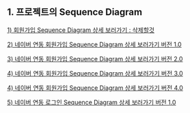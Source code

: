 ## 1. 프로젝트의 Sequence Diagram

[1) 회원가입 Sequence Diagram 상세 보러가기 : 삭제할것](https://www.draw.io/?lightbox=1&highlight=0000ff&edit=_blank&layers=1&nav=1&title=Untitled%20Diagram.drawio#R7V1bj5s4FP41SLsPjYzNxTxCkrYrdVfVVqt9ZhImQcuEWcJ0Ovvr1zY24EsSkoFAM1NVKnGcY3Ku37mQWmj%2B8ONTET9uf8%2FXSWZBsP5hoYUFoe14mPxDV16qFd9xqoVNka75pmbhW%2FpfwhcBX31K18le2ljmeVamj%2FLiKt%2FtklUprcVFkT%2FL2%2B7zTD71Md7wE0Gz8G0VZ%2BI%2BZm6z%2Fne6LrfVOoZes%2F45STdbcbbtBdU7d%2FHqn02RP%2B34iRZE9%2BxP9fZDLGjxk%2FfbeJ0%2Ft5bQ0kLzIs%2FL6urhxzzJKHcF46rPfTzwbv0Fi2RXdvlA%2Fu%2Fn%2B%2F2XPz59937PX5xd9OHf%2BLcPAb%2B573H2xFliLRdWEFp4bi3nVhBZZMsytCJgYcBWlhYmPAN%2F%2Fca%2FVvkimLktHzJyZVso4lSTokx%2BHLxfu%2BYC0a8kf0jK4oVs4R9A4t6eG7HYgpnblkh8vhZzXdjUpBpukAvOkHOYYxuYM7ewx5lD%2BBAQyhVbAivC1jKyIo8yCnoZubvoriBXG3rF9viUjWQP%2Fkj3UwoRpUAvQit0KOc5zUE566PROQs1zi4ixklN96pFwha%2BuLAih%2FEZW4EzMKNsG4%2FOKaRxKlyVeaF9c%2BJeHunl00NWbUAR%2Fe4p8XVf4rsk%2B5rv0zLNd2TLXV6W%2BQPZkNE3otqPzfOMfm7ReLKGRpilG%2FrZMn8kqy02509llu6See2gQU%2B8Nyipc03O28DVzV%2FlerJbhzQMkVe7fEcWo3W83yZrzpwWn%2FZlkf9Thxi6cp%2FvSh4RG31N1iJgdedYi0OugUNirUiyuEy%2Fy%2BRNbOMnfM1TcnAjEIcHPh7qsadwfp8%2FFauEf6odiHRCM8eWaAUKqTIuNkmpkSKsjl9a2x7phv3RW55hKJ2EsBQlyUVFtNGTmrGvUR1vWNWZuq44go7QFdVKu%2BoKIaTqikrqbF2RvEIv0vaHkzY8Q9rkQMbWY%2FeKnDH1wsea6bsomAWtP%2FgyRTFQnp6i2Aa0PYZb6KQo7qjBhsB%2FVZ6XBxxKTIkDE1SO4CzlWGXxfp%2Bu%2BvIdowlaiRQ17LsgUhwndEDCvckP6kjdnplzGlM%2Bza5DmtOQiwha4UKTPgHTNJWMORRfEQkmhQCSfJttwOwP6XpN34z2j%2FEq3W2%2BJPdUiKhZ%2BZPLFdU6JHIB7oOKvIzL%2BI4dQQE%2BtwNyW25E%2FhJWz8HMtVxym3Py2m5ek790e1GSDIGQjlOmdkm8L5%2BTfam6tzYm9vtJJKCiGIayAjbotygA9Z9XoPOiwI0YuuP0ZOh%2BMLKhI%2Be0%2FFqikk2FWUNSpOQuqO0uiGFs802%2Bi7Ovzepxm7hPs0xK1RNvtdIMl7yz9oM70FM67mPXzPV2ZeSI9gxgRhPJsbqAKZE6V6o5cXwOWmhcknmfUP3gIdMDZui89K6jv9asmrxu2e7HjxHyPFVhp%2B7kNS%2BB%2B0JzKqHBnTx%2BF3rnyN6T0LVc4NpCd0zIjHdyRCMHVpieIHjXCufsArOOD%2BvsEJ8YVC0eBuWrReyw5k67eQHpIqeD6DV5NwRW4PJt1Leyz4Y26xCRbT5rMFVEMM8r8JLubCgTIj7LK8gHXSuacyLkiOrdwGf3PKf3U23DZKczE9%2BSsK3%2Bopq68%2FTjeZuWyTeSN9Dl5yJW%2BgFDIHik6IWjYw%2FH1JVRkWF%2F4MPRMSCaiSxuyXSAdfdCIAvUKO45lVQt6y5yD1iXsCW%2BXkQl55H9yw0CXW7QM%2BVew8ltkFg%2BdQ%2BtOlYNlV8aljVCg3voQcLy1OWnRtiL5ecHJwgNLr8ORc6bz51rro%2BWO7smoDNK7nw6I65UZrSMRqk2XdyEoFkvtpuk15fIdoW653bA1VPlXBt512iGu3ph3KkL4y5HQxi3IBLgU1EV5GmwkkCyFc4KgYBIiIJxKI9WVZhLAsJ1gb0G7yqS0oxgIkAKKmHX0x0IAgYjcIbzIB2KoO%2F5sTl6B7juRr42RTbRGjqGu%2BfNRb1l0WuR%2FxWi17D3GKLXa%2B5uXQ%2B5yGtXRYlA1E9U9%2F3TpLqKh0a27qHrdPhKHrpDqnvzUBt1hNrDVYo8wxD57WesapxCfVUcNEJDuzwPvkX5qZjlYvmpFYfry0%2FPPnqQ302iFRvYsrAckqi1G77igYvXolYHuldWAj1b8c6dzfKswBbP7Cya9DVcsCQztEKBW7Do%2B5xsu%2FzCL3Egt4mWjIYAU7g6yuPbyFH0puZyMwGyL1F1lirchAkK%2B1VT9YnAJRvOFL8gAndb1YU6XgcweTq49Q8piRHcqvpwBfFKGicUdsn6TqHL9kX8MHhEteWxQ4mmCsB%2FYW%2B7tD%2B1ZJsiMFUls5XQ4xjahp6paqKW%2BHpUsTfZvqgrBkIQFw8IACXN0igNHUj8dzTRGUKqQR%2F0lAJohAYX%2BiAFr6nLT0OD7qUCtKFzgtLgEtRDOxbjGiQoU2AXiYIUC%2FD1HMbB8A1awE489S11Gxa0klUP9ER4qlESKIPZpjBpBwY9Gw6JoQ4Gd3OlKxuiA1YyWu3KPw%2BujDliDcXT2h1GrCfwZNvB8Wfs9jJjXT3y1mr8IumUVw9ZH3T0YAblo67TY%2FYNcyVVOwFXP6sBWXe3GstzeELDpzAPO5YerDowtGqv%2BwsSNj6vAj3qgxIYjWqbwFas8eJHTgklycp7tr%2FeEZLoJL4tjKtVp%2F3mqeNXJ6cmYkMDXdwhP7095KRmKsjXi4nXHbATceVn8Lk%2BbxSfRk5T8849YSXVVztT99V6Nsu7GcYBCo%2BVjMWEG81Rg2YcQwFD0lMIamV4qsMXGCiOF%2Bnmf%2BXhC%2F8tDl%2Fo%2FUN%2F7AwWD%2FjTPL1nsKCrH6606xb9sKw%2BHdvEV3S9gSHPfD1Mvsn6v171vfQXHzRkrVEaGFbXpvnG3Pkhtp9w54OVMiD4eUoZEHSF1Vy7bt%2BdB0fpju7cIXiTNRDdzI%2FL6Yyun0zXu3LXDwK9GBLQPGkhfo25%2FnnhTuM9bLGengldTTemkQ3ZQI27jqEactWGHgTvTwt1h01IHrqUheldXpFWzFyjNLg5vnd1217wBIgabAgNTuXHiTtBozfRq9W7ptPHSu8FrrYPPWHMA0bWyYxodDDmmy1bHQnYJ9D0BCz5vaR1jgodw2Y9JU7KvKt%2F7bzJ8DPlNhANpjDgLSH%2BmG815tjqK535EIyma9PIovQnVDzTo6Q9pVHkZfMfQVVybP6%2FLbT8Hw%3D%3D)

[2) 네이버 연동 회원가입 Sequence Diagram 상세 보러가기 버전 1.0](https://www.draw.io/?lightbox=1&highlight=0000ff&edit=_blank&layers=1&nav=1#R7V1bk5s6Ev41VO0%2BxCUhAeIRbOdSlWylNnt9ZGzGpg42PpjJzOyvXwkkLpKMMQabmSSVqmBZtORWX75utRQDzXcvn9LgsP2WrMPYMMH6xUALwzQhtgn9h7W8Fi0OxkXDJo3WvFPV8CP6X8gbAW99itbhsdExS5I4iw7NxlWy34errNEWpGny3Oz2mMTNUQ%2FBho8IqoYfqyAW85hZVfu%2Fo3W2LdqJaVftn8NosxVjQ9stvnkIVn9s0uRpz0c0TPSY%2Fym%2B3gWCFh%2F5uA3WyXOtCS0NNE%2BTJCuedi%2FzMGbcFYwr3vt44tvyB6bhPuvyQvLn58fj1799%2Bml%2FS17x3v%2FwZ%2FDlg8sn9zOInzhLjOXCcD2DzI3l3HB9g3ZZeoYPDALylqVBKM%2FAP7%2Fwn5W9CmZus11Mn6CBfHVyfL4%2FwzQLX2pNfLKfwmQXZukr7cK%2FRWJuz9WyQMHMbW1JHN4WcFnYlKQqbtAHzpBLmAM1zPENgg0P56xYGD5mLb7JGuncOrHODnYHyqL9w%2FGQc8qO6Q%2FxH1L6tGFPeVeHvcYG%2B2i4LmshlFxOl3j58AtGi7aMuwgOuvsimMoiLHw9r4tGyhbeWC4PMVw8MqMgJHfnFFI45a2yJFV%2BObVEB%2Fb4tIuLDshnPzSiZvFr8BDG35NjlEXJnnZ5SLIs2dEOMfvCL03ePInZe4vK6FU0vDjasHezhMl3jc3JUxZH%2B3Be2nIwEO81QopvyXkILNVSyFwP92uPeSz6aZ%2FsaaO%2FDo7bcM2ZU%2BPTMUuTP0pvxFoek33GnWervIZr4e5OcKzGIUvDIdGWhnGQRT%2FDBnEd2%2FgI35OIzqRaEMx9pEAFQOL8MXlKVyF%2Fq%2B6zVEIzDBu0XIlUFqSbMFNIUVYHr7VuB9bh2DrlGTEbIyHScKj0oSBayUnJ2GtExx5XdKYuK1jQuVZWKCFZVmSFv1hWGlZhkNV2xltts221Cy62TQ3hScmFQxTVt5A7c2t%2FSD9B0VCenqBADTC%2FiVnoICjWpAQF0khBXk9i93U4jJjkByYoHO5FwrGKg%2BMxWvW2HVNZaMlTlLCvh6doJ3RihQdbP1NF6nCWhy%2Ft0aUSF3YNOUFFh0VItIOIkMq4lUA%2BnGcb3iInm8eXbCzaiGeKhFF0zsLVgMP9FRWbMBVglXeDmrhgF63X7Ev%2FeAhW0X7zNXxkgoKqlr9z2UGlnIp4g9u5NMmCLHjIh2BBBNc1Oi3Lp3%2Fpcs7BzDIsOs05%2FQyrz%2FQv655mNAqhpIMol%2FUwOGbP4TGTTWgddzsDpTVwU%2Fg0WQ6i0SGRjxo%2BdkGXeZp3YkwwHsiYOO6djYnAbW3rV1uqpqrk2hCmEZ0F090FVYxtskn2Qfy9am3XiccojhvpgNBerRTFpd%2BsHfcBDBTyO8TSc72efWmRnhHU6F5x3HnAJqLxQhLfWgwAaoi%2FseZDhgMnB5ke%2BENkDHutaDX9XNPdjx99ZNuywE7dyCu2mfQNC2TEKBMa28hj1cijmcCEyxz15VsEHuC4jmnDWTxJcSDKMeGcvUjxXgMTCvS4zMl61gWY8HkbZeEPCuZY83MaSIlgnbBViPF671DuufHlMoHqHfQoazT3gC9L%2FHTUWsqi9PU%2FDATPbBuLhv%2FmDQC4omHxwnFy8em1%2Fqnm59vz8ZJOd3EnheOZSryoOP%2B%2B8aJCaHTt7xDvv3uIV3L9bhDPuixSGg7iddW0yTre3kl9Bs4IrLCZ08sNX7oZJI%2FahITIvsW%2BkKXmiPCM52qoFy68NiHC0ec5H7fc9yY1n%2B4zL%2B8Ln%2B4V3XLX74vUUFllUCAH5vEtliPiMMBj%2B%2BfsFcvw5ioMeCsowFYNCAIaJcDjWZDL9ol%2Faewum3%2BXlIn5a%2BG7KTT6Vg7cUpMD1uwqvS1ywbzoRVXgt4rUEdQgdXRbHe2A1N892EIdwZac7BxuGWzV%2F%2F02lSfMG5C0CNvNzJhk7frGPbhjMmwws2mrWQ9SYqAum1702TZcKOonFxV%2BYltc1DB6huc2sx7C6hYG1suHoBCHgMqW%2FoU%2FEreZYFnmNMqdtWIom3ejQ7FJzZtZFzP%2FEUVOpjDbhDqBv07VWgNJIEzVSljQuqW1tlXP6p4SEa1nlaXhBosrZdnYGMUWLGLtxTRJLrTUg%2Fs5CQ%2Fmtb6nsnI%2Bn5ypU4QKwc%2FZVLyFvPX7NqACdJsuytIk9WxTI3xyLciAwjdKKn7y7kZyC5as3Z1hOTCtdkpjOxjnN8jouuoyGLBEzfO1qEIhNPqijxKET339IICSsslornuNHD5DafQVVJ0%2BBGI7jPprhvh8ESjnvp87zxbPDmqIj75rc8RX5cEWLMIu98h8MlU3CaTKFksD0qB705AaddC4dxdSQxOdUJO7xdTOZXjllhsYkysqxmAmyjTlaKdfUXFtP6FJ9%2BoSk%2B4%2F4TZbF45mu7LIUfL6UzPfNBDBj1sGSWMf0nM1OwC3PaMHieZM6U1U8HyZGEHTUkEgytyvLuqnlBolXgPr3%2BD4Ruxz3AehdjHXhaxMZW8I9a7rAhC0UxobypIOEej7g0ZyLIIEoj8DjcQx7hHscocq6mvscq1SCxNUr9SCM4DL0q1BKrXOm3rHuUzRp%2BsUXBsPUQSsbKFYHcv4b%2BkV1KjXFkGvBKPkjDHhV0ZQ%2FSHky0JEyoD3ZXnf%2BVTzvkTadEAiVLjfFrHzK24Rqwkk3C2eheMl4MmIx6mvDGiFjEzGcEq5dhv1zN8qJniCptLVRKDXA%2Bh3mddXsrl278s6ZB%2BqUBoZTJvgrnHTZDL79jAHo6ApZZLtG2%2FPmUBzTjo%2FKL0Ql2SVtz512usvII%2FYGvcsRTimgXiUFL6tqYq7bQrfBJfFR7%2B2RUXNmETSzv7JCtm%2B3jhZYXa55ur94V55H8fuiHtHVMZ7nTU%2BC3tLEZmMLpptp3uJNZCnROpukdtK%2Bu4Y2QS%2FMXJ3hGW2WvT2pe5bGKMcmhrbvGvunIKmuJfGc3kJIT%2BmUJRDYP6Vj5tFheeraBVZmwb2kktcbV0h%2FFjQy%2F3HNg725BAGn7G92P%2Fr8bP57YMa05hd7goSGUBWD%2BrwgyW8bqUoNl3mB0XKd%2Bn6OErNS4di6FPr%2BOtdC6QImUYUT8odoqsqXWmCTUXyxroZSCt4F15Bd1E0rWw5duDUnRJlGPbF63L8rFAazqDrF1CtNXCY6ag2AKBQ7iVTbm0N3G1L367SISVuRpqKq9G2CvRLcFmBcU%2Bkfl6bOmwKcuh%2BxzykgqGdvjXGqurdM0etl4ypJVQmbJLlFDXuf%2BIAgXZKY5vkN5pBuc4uyxkUrMtnjlQJq1%2BGyxIo976NZ8Kqid0ZJE2nK%2B4i6XGTonIFO7v%2F3QLVn9GOiujFZJRLm96ljT57VrjvXQ0jHjrWh9uXFej%2BXnNj6DyYLAFnyPaWB%2Fqx%2Bt%2BXiu7Vf3KFlv8H)

[3) 네이버 연동 회원가입 Sequence Diagram 상세 보러가기 버전 2.0](https://www.draw.io/?lightbox=1&highlight=0000ff&edit=_blank&layers=1&nav=1#R7V1bk5s4Fv41VO0%2BxIWQAPEItnuS2mQqtdmZvbzRNm1Tg00PptPd%2B%2BtHAomLJGOMAWMnXakKyHDA5%2FqdoyNZg%2FPd2y%2BJ%2F7z9Eq%2BDSDP09ZsGF5phGDrWyX905D0fAboJ85FNEq7ZWDnwLfx%2FwC9koy%2FhOjjULkzjOErD5%2FrgKt7vg1VaG%2FOTJH6tX%2FYUR%2FWnPvsb9kS9HPi28iP%2BHjOzHP93uE63%2BTg2rHL8YxButvzZwHLyTx791R%2BbJH7ZsydqBnzK%2FvKPdz6nxZ582Prr%2BLUyBJcanCdxnOZHu7d5EFH2csbl9z0c%2BbT4gkmwT9vc8PsmNg7uU5L%2BFnz7x0P6Pz%2F59f0DwDmZ7370wljiRyl74fSds4m8%2BzM9fNlFD4m%2FI4fe6zZMg2%2FP%2FoqOvxL1IGPbdBeRM0AOGdkgSYO3oy8MCjYQDQviXZAm7%2BQSfgPnHFMuZLPz11JORBxscFsRksnv9Jl6bAriJYPIAeORml%2Fxnx%2BfDp9%2F%2FeW79SV%2BR3vvw5%2F%2Bpw%2BOLvFLWy40x9XwXFvONcfTyCVLV%2FN0jRgHHVlqmOiY%2FtsniasSuyTeKDh4lF3QUbDHUHDHHow5QMEcT8NIc1HGioXmITriGXSQvFsr1ln%2BjirX%2FvHwnHHKIgoKvceEHG3oUXapTW%2BjD3vQHIeOYEIuo4vd7PELSouMDCsEG15dCIYkhIWn5nU%2BSNjCBgvxYM1BAzMKAHx1TkGJU%2B4qjZMm75dfAD36RUMSRj77j0H0NT6EaRjvySWPcZrGO3JBRD%2FwihAxjyN636IMEiUNNwo39N40Fnxo%2FJJG4T6YF7FP74n3CiVFY3KewATZU4hcD%2FZrl0Z4craP9zTkrP3DNlgz5lT4dEiT%2BI8ietORp3ifMrDRqK%2FBmsODIxyrcMhUBRo2lgSRn4bfgxpxFdvYE77GIXmTUiDIqUU6UAArTuMQvySrgN1WDfIypRkCNWKOQCr1k02QSqQIr%2F33ymXP9IJD4zvPsFF7EsQ1BEIOcqKlohScvUR3rGF1Z%2BrKgkxr5tRF3F1fkGnPoKGXf2aNsOgBztadmpvoRfr2cNI3mqSfc7Tp1SCalJ7YWHIFJnRmTuUPd1MaBeXpKQpQIPVR3EQLRTEnpSiApA6iPLHVNQBRYkJcmKByOGcpxyryD4dw1dl3TEXQnA4PG7Bz1DhB6IiEe5OfIUN3MMvymeZ0U0oU2%2BagekmHpkzkAp4yFYksBuxxrqW5i4xslnDSZ5FBNJM0jMB1mr%2F6DP%2BviNoECUev7DKgSBR24XpNP%2FQOz%2F4q3G8%2BB09UUWA58k%2BmO7DQU56AMD%2BXxKmf%2Bo%2FZI2hWwWyNvJbpkX9EnHN9Zmomec05OQflOflHL09SkpYQ0n6Y6XrgH9LX4JCKLrQKxO2e6hyornyKsgdW2BAv6PWfzMDzIs2dOBOEenImtnNlZ8JxW5P8KqKqm0pmDUESkregtrsghrGNN%2FHej76Wo8028RRGUa0%2BEFirlWS45JO17TzqPdUAbGyquV4txzRozwBmdK287jRg4%2Bl5rom3lgPoFcRfk3mf6cDRh0wP%2FEF5zqMHfy1ZNTmv2O7DgwctS1TYqTt5yTd3rkuJiFEkNLSTR7KThzOOCZcZ6svmDFyd4TpqDSfxJMGBMMOEc3ojwXs1TMjR4zIj65pnYMITs2sqZSsR4%2BXRoZi0ZOIydDk6qFHWYOEBnVf4aWm1hEXJ%2B38oCJ5ZFuID%2F80GdN3hA4s3hpPzs%2FfqWSXONxfoT0cPHmcmYv2i0UrBv2u%2BKBEa3Ppb5Pt3D%2FEKrl8N4pnnZUr9QbybMz0p8Hau8FN0hkEJzuxOcfjc2SH5%2FcXulBOvWQeR0BpjZsmUq0ooxwhZ3M7jPMYcGmRVIqeYOscVFOBRXOBxFODml2VgwePFpKJRIccaFCOYtKrEgINLp%2BDpLabmzmXgcCu4wZJdDtQVZoOG8znnTTX%2F0GhfDBgOLkr5lwJ%2Bg1v0WCHflMsJ5uwiu82rx6xvRjbgW8X2ECiwPRzXRltg%2B7uHZ7AlPBPLo%2F2JwZJzZFzEvzZTJOTY0hzA2%2B8WZeykEyLEKFzNdeo5Mre43Ljc7BEkvGG9tKO%2FsUPs1NPxZUajmIfJH2Wxy8ij6EvN6zm6kX2JPIPPTRYTB%2FD3qVqqXrdUE8kaYgJzTEu1ZK%2FqHFMRpVcVtWEE4Qo1GfqMfMIO0vH8NXGmtMR7exkJF2StosdqOB57OUNlCCV6m9NXcRfiROFthAng1N2TpVA%2By1Aon9g50KPyDVK4nToqE5GU1bkGqxtmM6WhMZktJ1g9CPAusbhYMrOQ2U3qJwkNLvRBErCpyw%2FoQGilBF3N1kAnKA0uQTnoA51PnpB4TRGfx5OkLPaz4NkQ2fUK4iP3WgzxlTWQBc2uihkVD081TOpCH4SlKHkAZ9R0CrawuLtLp4ABj5jJ1crd9nl4Zcxy9%2BRaUJE%2B4019fLmfOJd4XgtqpZZcp3txQ0L7rzBO2dpWTG7l9SnWrWhkBWOe%2FDhFkjT0Gi9H5QpHXeIFsGJJ4igmeLqpCMNpmaAO6nMu3VvACaVaQ1DP9tc7vuE17pEQ6mnvPDHVkCqV3TNQoDdTGhrK4hYZ6P1BIzEXgRzRn4BGBkCDOeYWTbeDO2bllgi8U2wixlfMnJdT6eKKzjMKQEJB%2BeK1of0bqJxrWjzVFMCLWKfFbJ2%2FgzSMPy14fqqza2m1dT7VaisWSv2QA%2FTrTcrZP%2BKknOQqLdU2BQo5iIGsPzk4Cnh%2FOTq5y6IpMIRijH0BhjWbKQ2MVAx9XFA6FQmKIQo7vaxRkIqojj62PBVLFrM1iwu%2BgU2xI0uridQ8svF5R9ecaGADulCWw6pdnEatjxr6edjzx%2FaoRt3%2BBCsShdTZv0qUBrfH2wurrZOXyXjvCzayERcMSZSGVhDFBhLA4IvMXYd1eLAOwny2CrGPPFTv%2BTjd5DRV722LUlAtEx3Kezv%2F2kb%2BHj8H%2FkdkLfa%2FP300vnyQYZHRZuU%2FzxVpv47Nmj7ZvGLeDLTMmjiLe4mAbGlOskWz2jFB%2Flzkf5biQSJVYYEyMiTNG2qdv1LxztxQ5n4AeV0O6II%2BBr2ZUn8eXS1AeS7Ipq6jLBUBbtxLatzKHoVbbk2ACug9WFFJLYLzGsDubu82qUnhAoAkmVPLfTMGKeaqpf0zz2qvGKI0u661lR32cItt1VL%2F2X1UDW4n6sbDudrztlOZ4Hr5qZgmcmZ8m3QeSPlq4Q57HUmbptIdW015B87%2BrVVZMJDTKVx0draEQ%2FmOZ9kiVZJseQPmspdtJy%2FCIZWJDgaH1LvvTy1ASgWnFuwdLQ9BDYVIE%2FcyTYDMs8gObJvDuPC7VA9xlUNP%2BiBWIa%2BsD4qStenlGWyxDk3pu9mqM1zWtZg3N%2BlelrR45bLqZV6NLMqY5DJzMVGHLi6PRIqdIAfDXEoBKXaCBODIQok7CKfCDLmhQLxDlYbV7JcLPNP5MRuhkm4rf8xGtTWGtEVLf%2FySwV%2FuT5pW7hQl8ublP7Irma4fgYJoFC0%2Fytg1nCLLZTJcisXFlXXP1R64vOd%2Fzh074kEBjTDN1KsEsAKZD7bQXT2Pel6xnxUq26XOoJ42I4y7pM3k6Q8h%2FVKVJPo0Pqt3nzd40avhfMFPYrO%2BlsCuE2xfFUNN6cOJpwyM65Act4gfDqJDcDtOEyvW%2BozrNPn84K3VHS9EYaBFe9WoYrjRFRYX%2FlQhPNJeeDUxtCgt3Z8YRGsoa35Xk8PUtp%2FrBSNcu80MNDUldp9TLdbu9990Rk7Ln3rNLy9%2FUhcu%2FwI%3D)


[4) 네이버 연동 회원가입 Sequence Diagram 상세 보러가기 버전 3.0](https://www.draw.io/?lightbox=1&highlight=0000ff&edit=_blank&layers=1&nav=1#R7V1tc6O2Fv41zLQf4pFAgPgItrO7093OTve2995%2BIzaxmWLjYrJJ%2BusrgcSLpGAgYBNnMzuztgxH%2BLw%2B5%2BhI1oz57ulD4h%2B2X%2BJ1EGk6WD9pxkLTdR1gQP6jI8%2F5CASmkY9sknDNxsqBb%2BE%2FAb%2BQjT6E6%2BBYuzCN4ygND%2FXBVbzfB6u0NuYnSfxYv%2Bw%2BjuqzHvwNmxGUA99WfsSfY2aW4%2F8N1%2Bk2H8e6VY5%2FDMLNls8NLSf%2F5M5f%2FbVJ4oc9m1HTjfvsL%2F9453NabObj1l%2FHj5UhY6kZ8ySO0%2FzV7mkeRJS9nHH5fbcvfFp8wSTYp21u%2BGMT60f3Pkl%2FD779cpv%2B6Se%2FPt8YjMx3P3pgLPGjlD1w%2BszZRJ79QF8%2B7KLbxN%2BRl97jNkyDbwd%2FRccfiXqQsW26i8g7SF7KT8dnCpI0eKoMsaf9EMS7IE2eySX8U5txjimXzd8%2FlnKCELDBbVVIXC99ph6bgnjJIPKC8agDvyCW%2BBUfpsIvvc4vpOSXpeCXqQ%2FAr%2Fjvj%2FfHz79%2B%2BG59iZ%2FR3rv52%2F904wCJX9pyoTmuhufacq45nkYuWbqaBzQiNDqy1DCxSfD7J4mrw7LLcBTs0RXcsUdjjmx82tLTMNJclLFioXmIjng6HSTP1op1lr%2BjyrW%2FOx4yTlnEoA3vLiGvNvRVdqlNb6OT3WqOQ0cwIZfRxW42%2FYLSIiPjCsE2Li4EXRLCwlPzOh8kbGGDhXiw5qCRGQULn3Y5ThkSp9xVGidN3i%2B%2FwPDoFw1J2P3s3wXR1%2FgYpmG8J5fcxWka78gFEf3AK0LqPI7ofYsyqJY03Cjc0HvTWPCh8UMahftgXmAFMBDvFUqKzsl5AqtkTyFyPdivXYqIyLt9vKchZ%2B0ft8GaMafCp2OaxH8VaIeO3Mf7lIGzRn0N1hxOvcCxCodMVaBhY0kQ%2BWn4PagRV7GNzfA1DsmTlAJBTi3SQSAG%2FGP8kKwCdlsVFMmUZgjWiDkCqdRPNkEqkSK89p8rlx3oBcfGZ55hvTaTgWuIjbzIiZaKUnD2Nbpjjas7U1cWZFozpy7i%2FvqCTHtm6KD8M2uERQ%2FQWXdqbmIQ6dvjSV9vkn7O0aZHM9Ck9MTGkiswDWfmVP5wP6VRUJ6eokAFUj%2BLm2ihKOakFAWS1EGUJ7b6BiBKTIgLE1QOp5NyrCL%2FeAxXvX3HVATN6fCwYfSNGtYJQi9IeDD56TJ0h7Msn2lON6VEsW0OCko6NGUiF%2FCUqUhkMWTTuZbmLjKyWcJJ5yKDaCZpGIHrNH%2F1Gf5fEbUJEo5e2WVQkSjswvWafugdD%2F4q3G8%2BB%2FdUUYxy5DemO0ahpzwBYX4uiVM%2F9e%2ByKWhWwWyNPJbpkX9EnHMwMzWTPOacvIfle%2FKPXp6kJC0hpP0w0%2FXAP6aPwTEVXWgViNsD1TlQXfkUZQ%2BssCFeAB0%2BmTG6RZorcSYnfUBrNOFc2Jlw3NYkv4qo6qaSWUOQhOQpqO0uiGFs402896Ov5WizTdyHUVSrDwTWaiUZLvlkbTt3YKAagI1NNder5ZgG7RnBjC6V150GbDw9zzXxreUAoIL4azIfMh14cZLpgT9DXvMYwF9LVk3eV2z39tYzLEtU2Kk7eck3965LidBTJDS2k0eykzdmHBMuM9SXrRm4gOE6ag0n8STBgUaGCef0RoL3apiQo8dlRtY1O2DCE6trKmUrEePro0OxyMvEpQM5OqhR1mjhAXUr%2FLS0WsKi5Pl%2FFATPLAvxgf9nAwA4fGDxxHBy%2Fu65%2Bq4S55sL9KejB48zE7F%2B0Wil4N%2B%2ByniC0OjW3yLfv3qIV3D9YhDP7JYpDQfx3pzpSYG3d4WfojMMS3Bm94rDXVeH5OcXu3lOPGYdRBrWOVaWTLmqhHKMkMXtPM5jzKFBViVyiqVzXEEBHsUFHkcBbn5ZBhY8XkwqGhVyrEExgkmrSgw4uHQJnt5iau5cBg5vBTdYsssxVB1OaDyf022p%2BV2jfTFgOLgo5b8W8Ovcos8V8k25nGDOXmW3efWY9c3IBvxWsb0BFdjeOK%2BNtsD2Vw%2FPjJbwTCyPDicGS86RnSL%2BtVkiIa8tzYG8%2FW5Rxk66IEKMwtVcp54jc4vLjcvNpiDhDYPSjn5iL7FTT8eXGY1iHSafymKXkanoQ83rObqefYk8g89NFhMH8PNELRU6%2BqyuIyaSdcSE5jlt1ZL9KgQvaYnSsYoKcQb5CmUZOke%2BZmfQ8fwxcaa3xIF7GQkXZt2iL5VxPPZwusoWSgA3p4%2FiLsS1wrcRKaBT1z5LoX2WodA%2BsXlgQO0bpXZbVIFuwAzpdrUMREYAMbAh60AC2muTndr2JXGhiOWs3lVgoJvNlMZGhbac4g2gP1eZDYhFOwuZ%2FaR%2BktDoQh8lBZy6%2FCCAQjMn7Gu2OjpBaXQJKkAH5Ms3BC5QzOnxNC2DHix2NwALUMGc5F6LYc6yCrOg%2BV2xpuPhqUZpIDTEWIqiC3TOmtAZLSzu6hI6qBsvmMnFCu52N7h0zoL75JpgEZjxtkK%2B4VBczezWBFupZtfpvrolov1XOE%2Fh3FYsr%2BUVMtYvqWcla557OUWONvYuM0flCs%2B6yQxixabIs5jg6bYmbEzLBAGsr%2Fr0b0InlGotSQPb3%2BD4hlfZz4RQT3vniamGVCvtn4FC0ExpbCiLW2Sg1weNxFzE4Ij%2BBDTSIRrNMbdo%2Bx3dMSsPZeC9ahMxvmLtvlzMF%2FeUdigA1UmZr96dOryByrmmxVNNAbyIZWLMThpwkIbxpwXPTwG7lhZ751Mt9mIgOEYO0C%2B3LGi%2Fx2VByVVaqoMSFHIY4owYtRwcBbx%2FPTq5yqIp1IVijN0fwxonKI2MVHRwXlA6FQmKIQo7g%2BySkIqoDji3PBWbJrP%2BtgU%2FQqc4E6bVOm4e2fiyp2tONLARQ6ozHqvOkTprfVQH3bDn%2B%2Faoet3%2BBCsShdQhEzxBaXR7fANh9QpylcG2LEmUxlYQxREW0OTb3F2HNZiwHsZ8tQqxjzxUbzk53WY1Ve9ti1JQbVQdy3s7%2F9lG%2Fh4fAv8jshb7P%2B4%2F6l9uZFiktzl7gOeKtF3IZm2nbF0x70VaZm2kxb1EQLa0JtmiXe4lQf44ZqCT4hm62HwHkS5p3lgnDSgVr%2BORNtcDyOtyQK%2FoYwDNlIbz6GoBymtBNnUdZakIcuNeUuNW9ii85dYEQwG9RysqqUXQrQHs6k6Pk2wAAnE5rL85tTy5Y5RirlraP%2FKs3oqBxLaU3l2eEqWx3eyP7qNqcDtRNx7P1XY70GWCO%2FanYprImfGD2nkg5fuVe5y2JB3bSs%2BMNeUzQIe3VmUFQU6ncNHZ2RIO5WeuZdtkSbLlTTaXFeGQykRHg0Pq8%2F9%2FBMjWVgh01FCINPEgywTI7ER2ZNscx4VfpXqIuxwG0gexCnlhfVCUrE0vz2CLbXBK3802veGyrsW8uUlP06TFK5dVL%2FNqZFHGJJeZi4k6dF3omUCKsyhHw1zq379RlIz1FzZKXEE4FfrtdQXiHas0rGa%2FDGZy%2B2jaiVKUfJu3s8imMV27EFsXFC0sSl88nmAUa9%2FZ%2BW9OKRwXVzYTVzu78k72OXdXiLs6NPXFE1EOWIE3R9s%2Brl4u7FbCZuW3dgkhrCeDCOM%2BySCZ%2FTakX6r9YW6Nv0Q2EXgirqNhs94hb%2FeEJwA1geITs4yMVviZ9nVvHETH4O24TqzYwXJe18lXvd5XNU3sDlE2DY20kUgthne5b0AsajqKg0jPCrAV58i%2BAzGI1lBWsi4mhzdwrNtJjDC55inY1GrXv5XKEn8rYLhWKvK2%2FMnZ%2FPLyp32N5b8%3D)

[4) 네이버 연동 회원가입 Sequence Diagram 상세 보러가기 버전 4.0](https://www.draw.io/?lightbox=1&highlight=0000ff&edit=_blank&layers=1&nav=1#R7V1bc6M4Fv41VO0%2BxKULF%2FEIttPdu92zXZud2Zl9Iza2qcHGjUknmV%2B%2FEkhcJMXGDtg4SSpVMUJI8rl%2BOueIGHi8fvqUBtvVt2QexgYC8ycDTwyEECCA%2FmEtz0ULBBYuWpZpNOdtVcNd9FcoOvLWh2ge7hodsySJs2jbbJwlm004yxptQZomj81uiyRuzroNlnxGUDXczYJYrGNkVe3%2FjebZqmgnyK7aP4fRciXmhrZb3LkPZn8u0%2BRhw2c0EF7kP8XtdSDG4jPvVsE8eaw14amBx2mSZMWn9dM4jBl5BeGK525fuFt%2BwTTcZG0e%2BG2ZoJ23SLNfw7t%2F3mb%2FC9Jfnm8gKYb5GcQPofgedkwH9BcJHZcuO3vmxLJ%2FPCTixs0uZ6VHO0B7%2B1TdpJ%2BW%2FG8%2Byr1oSLaZaKNrvJf70bZiQtGMGnMjSr0t%2B%2Fiwjm%2FTYE0%2F%2Bo%2BrKAvvtsGMtT9SAaVtq2wd0ytYDlGnDyfZzzDNwqdaE6fXpzBZh1n6TLvwu4QLB5du0%2BGsfKwEBUKXd1rVpKTsGXD5XJZjVxyiHziTjmAYhudiWJwk26vjGASgwTIL61hmA5VlyOqAZcmPz4vd118%2B%2FbS%2FJc%2Fmxr%2F5EXy5cYHKsunEcD2DjI3p2HB9g3aZeoYPDGpQWcvUYKIHfv2iULVGLkb9O36nvC4sLLS7ISd2NeRDGup1Ie964mnkfeobxDQ8MyfVxPBN1uIj1kjX1oq0drBmwre5323rsp%2B21p%2F8IVmF2PgOm4ut8NZwXdZC6BryxRAvX%2FOELYC2XJazjk4xzstZpHB24usZWDRSsvHGkufEcM0LExJCcnFKYoWS3ixL0n0mueiAffZFI4qHvgb3Yfw92UVZlGxol%2Fsky5I1cwPshl9inXESs%2BcmFdqpxvDiaMmezRLJsCcPWRxtwnEJ4kBHtNcIsXlOylO8q3HHEtXDzdxjUJVebZIN84PzYLcK55w4NTrtsjT5s4ShssDuo1k4Fzj3BYrVKGRpKCTa0jAOsuhn2BhcRzY%2Bw%2FckykGHYIjVdL8QIIn0u%2BQhnYX8sTpalUcy3RFBTfglDZUF6TLMlKEorYPnWrct67Dbu%2BYRwo2ZMG5AafqhGLQSlJKyr5Edu1%2FZGbqwmJbTkbDQkUYYgeqnidtl9T9acBo2ogvWQ%2Fco1s%2FiYLeLZvsYjq6A4Yp1wKfy2z4w0Asc7ox%2FSPW4cJTDlP3QVMGHbfEqqMZhSIh2EEioBL0E8uk82%2FAm%2BbA5zmRz0UZzpEgY9bIMtgbcbc%2Bo2ISpBjXJ%2Fn0dzefspr%2BjW7los%2FwaLpig4Krl31x2cCmnAjdwK5YmWZAF9%2FkUDAxwXaPLsnz6S9k5BiPLsOgyx%2FQaVtf0l3VPM4om6NBBlMt6GOyyx3CXyQay7j%2BdjvZEZlP4NFskotEhEVDqHoMI4X9fxuSgDWhrTBz3wsYEm4f5V2NVU1VybQjTiK6C6e6EKsYqWSabIP5ete7XiUUUxw1YH9qzmaK49M7cce9BR9DdkWJrOigP90hPD2rUMxyjtEqff2f2jhoyfvlH%2Fd7kiRvD4urZOLBPKgR831cyOcwoJHhPT3dYuu0Qd2QCt%2FppiIqF3VHtnktO1Pu9kwwPM2JdqP7VZl4xBvS6pvK3tz62bVnOh%2B4bFJNOTvQNCmKVB%2BrbN5iqb8AjASWnOVjMI4we4HCQacNBGErhI86h5Jg9SGFiA0oK0DnNh%2FWsI6DkgQC%2FTtgqoPl6p1Lm2ji7EFCdih6c9eZVTKcPra35Ets2694EjABwD3iU%2FKoGD%2Fa7mYPOo3QzA9F%2BWWkVzNA%2BrHBgoN61v0WY4M0jw5LqF0OG1nEbrO4CdVeneorjPTmkx9AZgRU4k0KFLf3wsbHgF9ffdplNEIntc8SRLTUYZRYYIffbhZ8nRECDPLjklok0UkMBPsMFvkABXtEtBwu%2BiEGVac0CazCMYLFgFAcOHkvIsUcswxurwOFacIOtmhwMNGojpyQ6tDnHJZbeNdqXHYZLytTRawE%2FEhp9LpdvqVEIa%2FQqvS2CzjyLrirwtWJ7DDXYHp9XR1tg%2BzcPz3BLeCZHVbtjg63ukd3S%2F7XJrNDPtuFCUawzqXwny6NQpfAMz23ukYXGFcrl5VNQ90ZApUd%2F4x%2BJ29yOT%2FMxyvRNMZXNu9Gp2KLGzT06yr9EsYMvVJZQA%2FD3gWoqhUMj1MRrlqZGxoK6wsn%2BpEQ1rBC8JCZayypLxBkYLMVl2BxFrg%2Bz9mKZJBdcasH9fAgP5sVlL8VxfL44pFOGCsGN2VK8iZxjvA5XASUUb2vqdm2skT67P%2BnrJXhbhoFuwMhETj0ORFsALPMMnQSCBgL3oGXK5sUBcCTKsI9GfACajXSCXDty5piPo%2B7mOpCUNwn85ficbZ4oAwcH6p3pvez2hs4%2FCKCkbBCcxkCIzAMj9c5BDbyAIlNDgQGDl77YkeUgg3vpPRAC1OAlfdbm8LIKuEzYVq5M3%2FhkqP4YYEm%2FNPGV0mmfBw7iFhr35vZuEOEX1ORisXVHk%2BIoohS81A3lYUMBf90SJl%2B67t%2FVyfBZy%2F4h0Z0Fe9lrdJeXqFeeaE%2BpibT1cBxNMzCvIP0j0GKzaqRZOD68qhERCD0TsjicsSJ4UKKhhLNOLhUBEOwfqW8IQlrsHN6eS5MxJBZI7IBLQ5bZm11WsaAtoKDkw%2BSADeFHBF3TIOTLxCgj%2BkVfFnYZDzXsQqSzt1iAjctF6J33GKFXVMLWnVDU8MHtjQ%2BuBuW93gu9yaAGRNL5Aud0rIIPjNSzR0LgvOBjKBwsi1443YnTScGyEuQgZ0YYCGiOPeXlqBNx9r08rN0qo1J4NpGA8KyBOjaqSM5IIj3SmNSzRjAQaHFs5MOmcs3B%2B2L87smHlGVNV0bqXSOvwLFeX7RA4ioEnZ0fUOohLx4hKJFg3aib4jCr5%2FJ0MC85KiLOJr%2Flm80E8eGqiKFaeEfS43MGqN3%2FrOJgQ7Zh8Nm0J5vfFp%2FRtxsVOaE2B4zFdpLl9h1eJMZTA0XhwDQv%2BiqfpfxxlLRCi%2BKWl%2Fj4cZb4KLnDlKvSOUgTKZLX13FireBpzEEHHmXwCAEg6V1vr0hFgv0jdYcJ9AxUswIOMx1VNAkK5Z4y5damGa8quygRHGvKfXqLO%2BlZ8AHN20NzWV1OPa2lqnB%2Fx7X0XP9IKdfN3YFgY3%2FKd9w5%2FgGeuByKapruSLwfVphWcd7shJdsyK%2FzomONqIoqL23qXlu1m04VYJOyXKelgyxetZMfc6Lw2x%2Fs5kZ2kDoV7c1B6l87%2FOEgj0Cm%2B2JXNuoktmxaRw3bs272Y8LfpHgcybj2gatByYMmymn5xZ6mPMWgtd38zAKpIh3cmlvsJWosnOHxcFYRnirjWrSbNRmoQUdSot3UvIKsN8ylfyu5JoZYxav21rdKtbHX72zlpKsmU4RAT0ef9MxRoU6hPfuYU4YI91cwq4pzNVpjmRrG6Cx1b4zRvNxHod3b2zDK1Sluy%2BqU%2Ftig0Y%2F3xwbSct9e1jh3z4d3Wb8ox0%2FIGdXh6V8bB0%2F%2BePz9h7VI05t%2FpDsvO3ZvdmJVuQSfNVS8YLFAs1i8cunH5wJws1rcbEKD8%2BWC6WX1n4aK7tV%2FdMLT%2FwM%3D)

[5) 네이버 연동 로그인 Sequence Diagram 상세 보러가기 버전 1.0](https://www.draw.io/?lightbox=1&highlight=0000ff&edit=_blank&layers=1&nav=1&title=Untitled%20Diagram.drawio#R7Vxbc6M2FP41zLQP8QDiIh7BdtqdtjM7zXTaPnWwkW26GHmxnDj99dWNm6TEdmLHJLt%2BCRwJAef66ZxDLDBe73%2Bq0s3qN5yhwnLtbG%2BBieW6AAIw8ukBoz0KmutGrqAsqzwTNKcl3OX%2FIUm0JXWXZ2jbm0gwLki%2B6RPnuCzRnPRoaVXhh%2F60BS76d92kS6QR7uZpUVPrN2D0P%2FOMrCTdCaJ24GeUL1fy5tANxMAsnX9ZVnhXyjuWuERiZJ3Wy8i33K7SDD90SGBqgXGFMRFH6%2F0YFYy3Nc%2Fq68hj%2FaAWSFZkXdAThx7y4dsnLnaOuZi%2BV4VK0r3dU%2Bt9zRb3y3%2FXq9%2Br6eOdA%2F8Jf1l%2BuZFivk%2BLXX2TaWJBz4o9azq2oomVeIySuIxI78CIoZXYfNqtFUWcOLGi2IJjPppYEaXEbA4U86cWpOKx79DXHSrnlLv2JE%2BXVbrW3pCgPX2XZEsq%2FAWNcYErSucSAckiLwqF1OHGApdE6qXr1edyYTZ%2BjyqSU4WJi3xZUto6zzI2mKSSMKdsRFXDVzYf7RWda1ntNOKnZoXwGpHqkU6RF9w4IZAK%2BVhTHF9qw0NHPf3agFYd1fQkLZVGsWzWb6VLD6SATxA20IQdzwnlpyoFqucbdrhbF2JCy75f0xkqPuNtTnLMuDbDhOA1nVCwgaSxpVpQlgsW%2FGcQAcGbvgzxjhR5SeVeOwn7XOLwoa2Iw4a6ODyDMMJLCcMzWN5RZvTHJ01gqh109L5jF05wLnYCoLEzNGi3%2B5b89E%2F2ZMdwO0jXTEnL2XbDmRcUzD%2FNqh7%2Fg687FgI4r2%2B2nNkxneAEm724SI7ToyX%2FqztRSoH0GfjDwJg%2F84Q9AKVcW9i2NzxhB2Zh3zLRMsa5jIMiWlEKY2sj%2BOtyM%2FSHx8xQY%2BYkMRuIIFK1lMTGpqAVXZ21Xjg81kJdT1UuoTKLGQJuUU2Wblcok5zqMFGgohrdMgra5%2BQvFidHbgDk%2Bd%2F8PKI%2BRZxP9jKQ8pPHzslnVOX0NRno6URalGlQWxEBfXy8q%2BboueDmmWXVEYRvkENNq1CRkvy%2B%2Fxwm4cg7fMY5fcKOz6ISHUFgN7%2BgrxmRIm%2FxPnKVLoQ%2BdWGHkvpLk7RaIqItTUWePnambdiEraZvDeteroLRZVXwjErjgqsqTQT7ooVn0pkD6w5QZepNyTvQGRBcVWeCqCdb50wq8%2FyyQ9QY5%2F1oDLyqxnhO3xtESp7gxTpzaOEhao0h%2B3QZeGTznFANj5yRbXvfMjzyg8uEukMLD1AH3dNi3bxIt9t8%2FpzmuSfoylVVQBX6y0Gxml3T1npCzGcT4mnh58MIEaipmZcLMbq6DE3BQKTbtpu0tEwJt7nIMrNkW7Wc%2FcATFC69vd05%2BpEdMmHaPD23SNd58SiuadJ7lgsACwgrVNwjlqPWRvqLdHJ84WavjImnZIMlrtZp0R9%2BkHrAxkPxnHywQISGmhv6qvO8XBqvZ8WRG1muYMOyYtEbzsuMKycbtzuPxgdJlZbbBV20Xp5VuuSEB1xl%2Fbt3L2%2BLZDcKz13fb3itHLecz%2FLtpkgl1%2FOSJflbrhQ4Jd0HUrOlzojNPZDLTazY4Xm%2B2EpClo%2BS06AcFTNZ8opOqJNXTR4YOnLBOLDiCU98%2BTJrCCnRG9WaSDVbKKNM5KpORtavHlY5QXeUmYz8UKVKnUMq%2BitLGq5qsLVH73gfYCppAPtpT%2FOqbJerF5g0DnXYIIM6JfuJ5U8YpQO5cEVWeInLtOgAsT7462YRQ6VCyAtPKJjPtXIiHcnCaGafq7gUQQ3CG9KOz4SB88vBUFsa6G7MlekpEVwO6tb35ND1AbOh0PZ6rKWZMj3vGOztbQKCQFXSwQM06hpGduenOAro271h94VKpIN5qPqWS4M3vSDnvj5s08A8tSLYuXZsxSEv0NILfRbIZXQHcjQKrZhHd3pHMa2O3%2BZArTV%2FHN02IqHSr2jBdAa0lN%2BlGoGn%2BlgqTFKSzvgtbC0MJgw%2F2SOfBUQKpPzEac9FjKSBcYxLunSacy1H6ZY8oC05FB3Pgjo8FXVACLVgBw0mVWvI%2BYOdXr4EQvV4ET%2ByZW09tqUeRfAIxYyZTkGhcTZDgz3EWLcHTPmyVBNNiPFF0NDkB1t9vAhuhECHK2YRXgyvnFYm%2FTDbd81th6%2FBEQeWunQEOKLO%2BA1g%2F4bt18L%2BtTFfPqfu2%2B7wWg6O2UlEV8aEV9lJHIsI324jAfSkbVAHbqVpq8GJMvhC2SAXUZQHP00kmYZiMZdF4PFgI3CktoCZfEaTpHmbxuDTEgYfJQAf2J6F3nm2Z0GkClwV5IVjM9C37CGztNZynHr%2FNGX7p6bNPxY2GLC9lGwIjFownMChmligASsTxn1bEzO0rH58fBSoXQiN6h%2FAR25wMUHo%2B8ULAaTQG2DTwREAaVg9VWcDSAfWHWCqFRyxL%2F54PsNzFJ8RXH1PdeEe2tZlRKHiMigv3oXLGFZTXf2dx9mb6tSFB%2Bg0vNMSAB8Fy1Ok8RyWZ87%2FHFjes21t4aMU4GzidTXxwnrXfCyMF30OY15g8dgl7wXGB4aPNt8WxntHtDh8r342zlMRnyqWE7Cbas9vvIX2TBkS0RPEhGWZutNMn4Pq34LWn5TWBLwhnW6jmTqP0sQNn%2BhA6ny7fVula%2FRW3UhqjiNwDKDNvNWDFzNWQ6uCn4jER%2FOtr9F1avU87jQj7ittXpodpsd0fC0%2BGZqRjGK4nMs8IvPx3WXK9IgqPk81jhOaQtQ8s7bWpX2mnmlxvLorhBpT5LWJRJla7NhZr%2BB%2BuMXj%2FVikb0qBReexSHra%2FjsaIcf2f%2F6A6f8%3D)